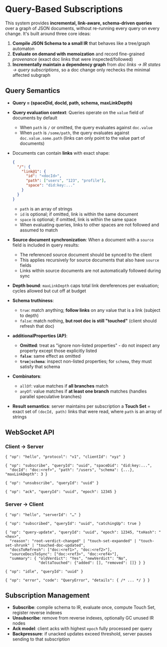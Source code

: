 # Query-Based Subscriptions

This system provides **incremental, link-aware, schema-driven queries** over a
graph of JSON documents, without re-running every query on every change. It's
built around three core ideas:

1. **Compile JSON Schema to a small IR** that behaves like a tree/graph
   automaton
2. **Evaluate on demand with memoization** and record fine-grained _provenance_
   (exact doc links that were inspected/followed)
3. **Incrementally maintain a dependency graph** from _doc links → IR states →
   query subscriptions_, so a doc change only rechecks the minimal affected
   subgraph

## Query Semantics

- **Query = (spaceDid, docId, path, schema, maxLinkDepth)**
- **Query evaluation context**: Queries operate on the `value` field of
  documents by default
  - When `path` is `/` or omitted, the query evaluates against `doc.value`
  - When `path` is `/some/path`, the query evaluates against
    `doc.value.some.path` (links can only point to the value part of documents)
- Documents can contain **links** with exact shape:

  ```json
  {
    "/": {
      "link@1": {
        "id": "<docId>",
        "path": ["users", "123", "profile"],
        "space": "did:key:..."
      }
    }
  }
  ```

  - `path` is an array of strings
  - `id` is optional; if omitted, link is within the same document
  - `space` is optional; if omitted, link is within the same space
  - When evaluating queries, links to other spaces are not followed and assumed
    to match
- **Source document synchronization**: When a document with a `source` field is
  included in query results:
  - The referenced source document should be synced to the client
  - This applies recursively for source documents that also have `source` fields
  - Links within source documents are not automatically followed during sync
- **Depth bound**: `maxLinkDepth` caps total link dereferences per evaluation;
  cycles allowed but cut off at budget
- **Schema truthiness**:
  - `true`: match anything; **follow links** on any value that is a link
    (subject to depth)
  - `false`: match nothing, **but root doc is still "touched"** (client should
    refresh that doc)
- **additionalProperties (AP)**:
  - **Omitted**: treat as "ignore non-listed properties" - do not inspect any
    property except those explicitly listed
  - **`false`**: same effect as omitted
  - **`true|schema`**: inspect non-listed properties; for `schema`, they must
    satisfy that schema
- **Combinators**:
  - `allOf`: value matches if **all branches** match
  - `anyOf`: value matches if **at least one branch** matches (handles parallel
    speculative branches)
- **Result semantics**: server maintains per subscription a **Touch Set** =
  exact set of `(docId, path)` links that were read, where `path` is an array of
  strings

## WebSocket API

### Client → Server

```jsonc
{ "op": "hello", "protocol": "v1", "clientId": "xyz" }

{ "op": "subscribe", "queryId": "uuid", "spaceDid": "did:key:...", 
  "docId": "doc:<ref>", "path": "/users", "schema": {...}, "maxLinkDepth": 3 }

{ "op": "unsubscribe", "queryId": "uuid" }

{ "op": "ack", "queryId": "uuid", "epoch": 12345 }
```

### Server → Client

```jsonc
{ "op": "hello", "serverId": "…" }

{ "op": "subscribed", "queryId": "uuid", "catchingUp": true }

{ "op": "query-update", "queryId": "uuid", "epoch": 12345, "txHash": "<hex>", 
  "reason": "root-verdict-changed" | "touch-set-expanded" | "touch-set-shrunk" | "touched-doc-updated",
  "docsToRefresh": ["doc:<ref1>", "doc:<ref2>"],
  "sourceDocsToSync": ["doc:<ref3>", "doc:<ref4>"],
  "summary": { "oldVerdict": "Yes", "newVerdict": "No", 
               "deltaTouched": {"added": [], "removed": []} } }

{ "op": "idle", "queryId": "uuid" }

{ "op": "error", "code": "QueryError", "details": { /* ... */ } }
```

## Subscription Management

- **Subscribe**: compile schema to IR, evaluate once, compute Touch Set,
  register reverse indexes
- **Unsubscribe**: remove from reverse indexes, optionally GC unused IR nodes
- **Ack model**: client acks with highest `epoch` fully processed per query
- **Backpressure**: if unacked updates exceed threshold, server pauses sending
  to that subscription
